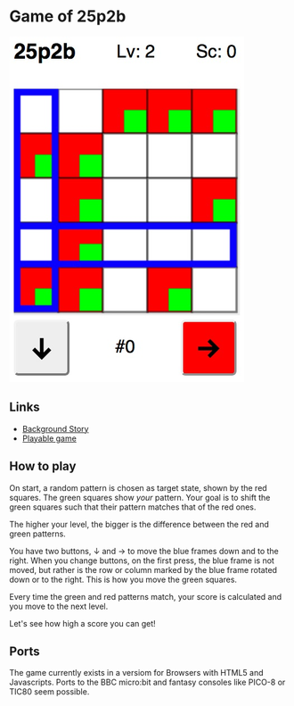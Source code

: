 # Game of 25p2b

![Screenshot](25p2b.jpg)

## Links

* [Background Story](https://schettler.net/projekte/spiel-25p2b/)
* [Playable game](https://schettler.net/25p2b.html)

## How to play

On start, a random pattern is chosen as target state, shown by the red squares.
  The green squares show <em>your</em> pattern. Your goal is to shift the green squares such
  that their pattern matches that of the red ones.

The higher your level, the bigger is the difference between the red and green
  patterns.

You have two buttons, &darr; and &rarr; to move the blue frames down and to the right.
  When you change buttons, on the first press, the blue frame is not moved, but rather
  is the row or column marked by the blue frame rotated down or to the right.
  This is how you move the green squares.

Every time the green and red patterns match, your score is calculated and you
  move to the next level.

Let's see how high a score you can get!

## Ports

The game currently exists in a versiom for Browsers with HTML5 and Javascripts.
Ports to the BBC micro:bit and fantasy consoles like PICO-8 or TIC80 seem possible.  
